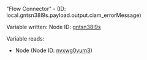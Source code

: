 "Flow Connector" - (ID: local.gntsn38l9s.payload.output.ciam_errorMessage)

Variable written:
Node ID: [gntsn38l9s](../nodes/gntsn38l9s.md)

Variable reads:
* Node (Node ID: [nvxwg0vum3](../nodes/nvxwg0vum3.md))
